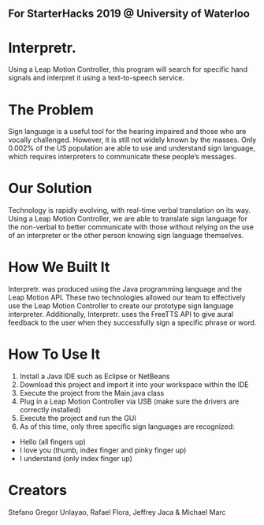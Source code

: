 ## For StarterHacks 2019 @ University of Waterloo


# Interpretr.
Using a Leap Motion Controller, this program will search for specific hand signals and interpret it using a text-to-speech service.

# The Problem
Sign language is a useful tool for the hearing impaired and those who are vocally challenged. However, it is still not widely known by the masses. Only 0.002% of the US population are able to use and understand sign language, which requires interpreters to communicate these people’s messages.

# Our Solution
Technology is rapidly evolving, with real-time verbal translation on its way. Using a Leap Motion Controller, we are able to translate sign language for the non-verbal to better communicate with those without relying on the use of an interpreter or the other person knowing sign language themselves.

# How We Built It
Interpretr. was produced using the Java programming language and the Leap Motion API. These two technologies allowed our team to effectively use the Leap Motion Controller to create our prototype sign language interpreter. Additionally, Interpretr. uses the FreeTTS API to give aural feedback to the user when they successfully sign a specific phrase or word.

# How To Use It
1) Install a Java IDE such as Eclipse or NetBeans
2) Download this project and import it into your workspace within the IDE
3) Execute the project from the Main.java class
4) Plug in a Leap Motion Controller via USB (make sure the drivers are correctly installed)
5) Execute the project and run the GUI
6) As of this time, only three specific sign languages are recognized:
  - Hello (all fingers up)
  - I love you (thumb, index finger and pinky finger up)
  - I understand (only index finger up)

# Creators
Stefano Gregor Unlayao, Rafael Flora, Jeffrey Jaca & Michael Marc
